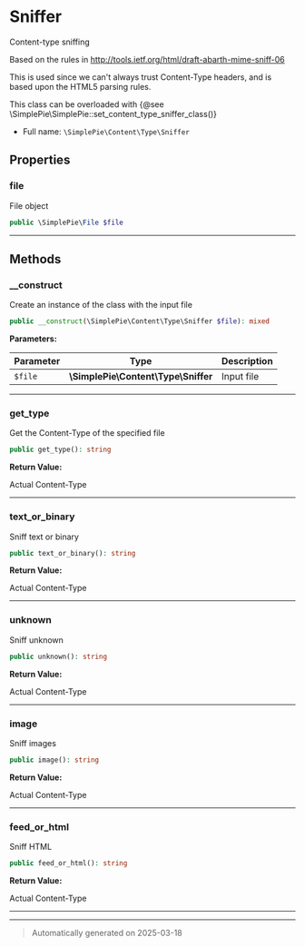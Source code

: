 
# Sniffer

Content-type sniffing

Based on the rules in http://tools.ietf.org/html/draft-abarth-mime-sniff-06

This is used since we can't always trust Content-Type headers, and is based
upon the HTML5 parsing rules.


This class can be overloaded with {@see \SimplePie\SimplePie::set_content_type_sniffer_class()}

* Full name: `\SimplePie\Content\Type\Sniffer`



## Properties


### file

File object

```php
public \SimplePie\File $file
```






***

## Methods


### __construct

Create an instance of the class with the input file

```php
public __construct(\SimplePie\Content\Type\Sniffer $file): mixed
```








**Parameters:**

| Parameter | Type | Description |
|-----------|------|-------------|
| `$file` | **\SimplePie\Content\Type\Sniffer** | Input file |





***

### get_type

Get the Content-Type of the specified file

```php
public get_type(): string
```









**Return Value:**

Actual Content-Type




***

### text_or_binary

Sniff text or binary

```php
public text_or_binary(): string
```









**Return Value:**

Actual Content-Type




***

### unknown

Sniff unknown

```php
public unknown(): string
```









**Return Value:**

Actual Content-Type




***

### image

Sniff images

```php
public image(): string
```









**Return Value:**

Actual Content-Type




***

### feed_or_html

Sniff HTML

```php
public feed_or_html(): string
```









**Return Value:**

Actual Content-Type




***


***
> Automatically generated on 2025-03-18
